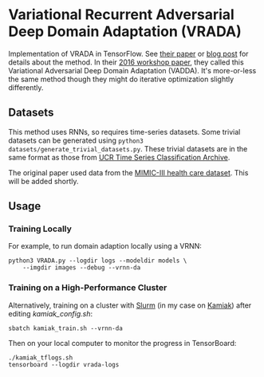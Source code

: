 # Variational Recurrent Adversarial Deep Domain Adaptation (VRADA)

Implementation of VRADA in TensorFlow. See
[their paper](https://openreview.net/pdf?id=rk9eAFcxg) or
[blog post](https://wcarvalho.github.io/research/2017/04/23/vrada/) for details
about the method. In their
[2016 workshop paper](https://pdfs.semanticscholar.org/eb6f/50e8a4dc7dafff1fb0dfa4046a46f0c1c3da.pdf),
they called this Variational Adversarial Deep Domain Adaptation (VADDA).  It's
more-or-less the same method though they might do iterative optimization
slightly differently.

## Datasets

This method uses RNNs, so requires time-series datasets. Some trivial datasets
can be generated using `python3 datasets/generate_trivial_datasets.py`. These
trivial datasets are in the same format as those from
[UCR Time Series Classification Archive](http://www.cs.ucr.edu/~eamonn/time_series_data/).

The original paper used data from the
[MIMIC-III health care dataset](https://mimic.physionet.org/). This will be
added shortly.

## Usage

### Training Locally

For example, to run domain adaption locally using a VRNN:

    python3 VRADA.py --logdir logs --modeldir models \
        --imgdir images --debug --vrnn-da

### Training on a High-Performance Cluster

Alternatively, training on a cluster with
[Slurm](https://slurm.schedmd.com/overview.html)
(in my case on [Kamiak](https://hpc.wsu.edu/)) after editing
*kamiak_config.sh*:

    sbatch kamiak_train.sh --vrnn-da

Then on your local computer to monitor the progress in TensorBoard:

    ./kamiak_tflogs.sh
    tensorboard --logdir vrada-logs
